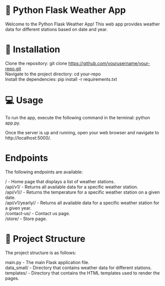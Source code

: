 # 🐍 Python Flask Weather App
Welcome to the Python Flask Weather App! This web app provides weather data for different stations based on date and year.

# 📝 Installation
Clone the repository: git clone https://github.com/yourusername/your-repo.git <br>
Navigate to the project directory: cd your-repo <br>
Install the dependencies: pip install -r requirements.txt <br>

# 💻 Usage
To run the app, execute the following command in the terminal: python app.py. <br>

Once the server is up and running, open your web browser and navigate to http://localhost:5000/. <br>

# Endpoints
The following endpoints are available:<br>

/ - Home page that displays a list of weather stations.<br>
/api/v1/<station> - Returns all available data for a specific weather station.<br>
/api/v1/<station>/<date> - Returns the temperature for a specific weather station on a given date.<br>
/api/v1/yearly/<station>/<year> - Returns all available data for a specific weather station for a given year.<br>
/contact-us/ - Contact us page.<br>
/store/ - Store page.<br>

# 📂 Project Structure
The project structure is as follows:<br>

main.py - The main Flask application file.<br>
data_small/ - Directory that contains weather data for different stations.<br>
templates/ - Directory that contains the HTML templates used to render the pages.<br>
